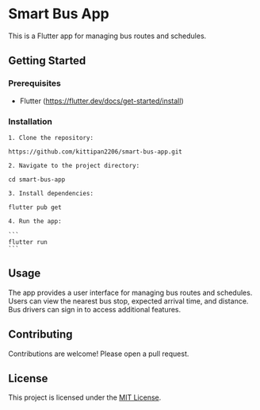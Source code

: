 # Smart Bus App

This is a Flutter app for managing bus routes and schedules.

## Getting Started

### Prerequisites

- Flutter (<https://flutter.dev/docs/get-started/install>)

### Installation

    1. Clone the repository:

```https://github.com/kittipan2206/smart-bus-app.git```

    2. Navigate to the project directory:

```cd smart-bus-app```

    3. Install dependencies:

```flutter pub get```

    4. Run the app:

    ```
    flutter run
    ```

## Usage

The app provides a user interface for managing bus routes and schedules. Users can view the nearest bus stop, expected arrival time, and distance. Bus drivers can sign in to access additional features.

## Contributing

Contributions are welcome! Please open a pull request.

## License

This project is licensed under the [MIT License](LICENSE).